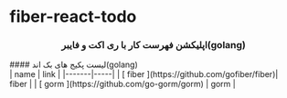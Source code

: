# fiber-react-todo

<h3 align="center">
اپلیکشن فهرست کار با ری اکت و فایبر(golang)
</h3>

<div >
   #### لیست پکیج های بک اند(golang)
   <br/>
  | name | link |
  |-------|-----|
  | [ fiber ](https://github.com/gofiber/fiber)| fiber |
  | [ gorm ](https://github.com/go-gorm/gorm) | gorm |
</div>
